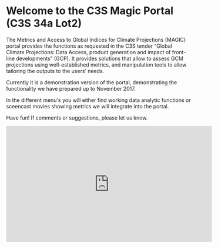 # Welcome to the C3S Magic Portal (C3S 34a Lot2)

The Metrics and Access to Global Indices for Climate Projections (MAGIC) portal provides the functions as requested in the C3S tender “Global Climate Projections: Data Access, product generation and impact of front-line developments” (GCP). It provides solutions that allow to assess GCM projections using well-established metrics, and manipulation tools to allow tailoring the outputs to the users’ needs. 

Currently it is a demonstration version of the portal, demonstrating the functionality we have prepared up to November 2017. 

In the different menu's you will either find working data analytic functions or sceencast movies showing metrics we will integrate into the portal.

Have fun! If comments or suggestions, please let us know.

<iframe width="560" height="315" src="https://www.youtube.com/embed/UmIWfLD5Q5A" frameborder="0" allowfullscreen></iframe>

